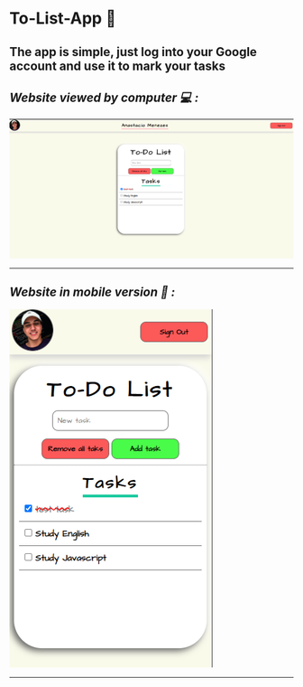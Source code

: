 # **To-List-App :bookmark_tabs:** 


## The app is simple, just log into your Google account and use it to mark your tasks

## *Website viewed by computer 💻 :*
![website viewed by computer](./assets/readme-images/Desktop.png)

---

## *Website in mobile version :iphone: :* 
![website in mobile version](./assets/readme-images/Mobile.png)

----
